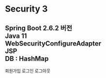 # Security 3

Spring Boot 2.6.2 버전 <br>
Java 11 <br>
WebSecurityConfigureAdapter <br>
JSP <br>
DB : HashMap
------------------------------------------------------------
회원가입
로그인
로그아웃
